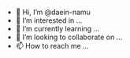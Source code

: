 - 👋 Hi, I’m @daein-namu
- 👀 I’m interested in ...
- 🌱 I’m currently learning ...
- 💞️ I’m looking to collaborate on ...
- 📫 How to reach me ...

<!---
daein-namu/daein-namu is a ✨ special ✨ repository because its `README.md` (this file) appears on your GitHub profile.
You can click the Preview link to take a look at your changes.
--->
